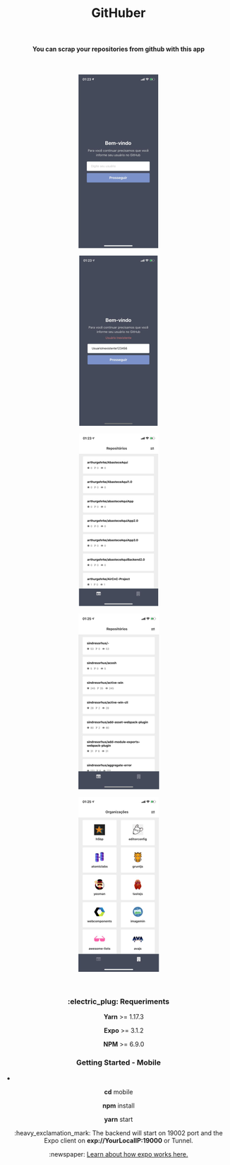 <h1 align="center">GitHuber</h1></br>
<h4 align="center"> You can scrap your repositories from github with this app </h4></br>

<p align="center">
<img src="new_assets/teste1.png" />
</p>
<p align="center">
<img src="new_assets/teste2.png" />
</p>
<p align="center">
<img src="new_assets/teste3.png" />
</p>
<p align="center">
<img src="new_assets/teste4.png" />
</p>
<p align="center">
<img src="new_assets/teste5.png" />
</p>
</br>


<h3 align="center"> :electric_plug: Requeriments </h3>
<ul style="list-style-type: none">
  <p align="center"><b> Yarn</b> >= 1.17.3</p>
  <p align="center"><b> Expo</b> >= 3.1.2 </p>
  <p align="center"><b>NPM</b> >= 6.9.0 </p>
</ul>
<h3 align="center">Getting Started - Mobile </h3>
<li>
  <p align="center"><b>cd</b> mobile</p>
<p align="center"><b>npm</b> install</p>
<p align="center"><b>yarn</b> start</p>
</li>
<p align="center">:heavy_exclamation_mark: The backend will start on 19002 port and the Expo client on <b>exp://YourLocalIP:19000</b> or Tunnel.</p>

<p align="center">:newspaper: <a href="https://docs.expo.io/versions/latest/workflow/how-expo-works/">Learn about how expo works here.</a> </p>


